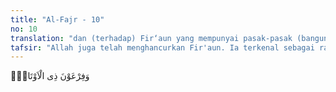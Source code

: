 ```yaml
---
title: "Al-Fajr - 10"
no: 10
translation: "dan (terhadap) Fir‘aun yang mempunyai pasak-pasak (bangunan yang besar),"
tafsir: "Allah juga telah menghancurkan Fir'aun. Ia terkenal sebagai raja yang zalim bahkan memandang dirinya tuhan bangsa Mesir. Bangsa ini di bawah Fir'aun juga telah mencapai peradaban yang tinggi, di antara buktinya adalah kemampuan mereka membangun piramid-piramid yang merupakan salah satu keajaiban dunia sampai sekarang. Mereka juga telah memiliki angkatan bersenjata yang besar. Akan tetapi, semuanya itu juga sudah dihancurleburkan Allah sehingga sekarang mereka hanya tinggal nama untuk dikenang."
---
```


وَفِرْعَوْنَ ذِى الْاَوْتَادِۖ
